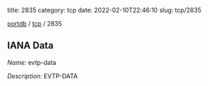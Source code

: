 title: 2835
category: tcp
date: 2022-02-10T22:46:10
slug: tcp/2835

[portdb](/) / [tcp](/category/tcp.html) / 2835


## IANA Data

_Name:_ evtp-data

_Description:_ EVTP-DATA

